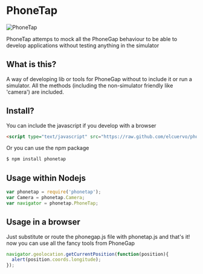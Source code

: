 # PhoneTap

![PhoneTap](http://forevernokia.com/wp-content/uploads/2010/12/phone-tap.jpg)

PhoneTap attemps to mock all the PhoneGap behaviour to be able to develop
applications without testing anything in the simulator

## What is this?

A way of developing lib or tools for PhoneGap without to include it or run a simulator.
All the methods (including the non-simulator friendly like 'camera') are included.

## Install?

You can include the javascript if you develop with a browser

```html
<script type="text/javascript" src="https://raw.github.com/elcuervo/phonetap/master/lib/phonetap.js"></script>
```

Or you can use the npm package

```bash
$ npm install phonetap
```

## Usage within Nodejs

```javascript
var phonetap = require('phonetap');
var Camera = phonetap.Camera;
var navigator = phonetap.PhoneTap;
```

## Usage in a browser

Just substitute or route the phonegap.js file with phonetap.js and that's it! now you can use all the fancy tools from PhoneGap

```javascript
navigator.geolocation.getCurrentPosition(function(position){
  alert(position.coords.longitude);
});
```
